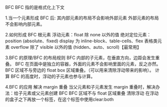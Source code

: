 BFC
BFC 指的是格式化上下文

1.当一个元素形成 BFC 后:
  其内部元素的布局不会影响外部元素
  外部元素的布局不会影响内部元素。

2.如何形成 BFC
  根元素
  浮动元素：float 除 none 以外的值
  绝对定位元素：position (absolute、fixed)
  display 为 inline-block、table-cells、flex
  表格类元素
  overflow 除了 visible 以外的值 (hidden、auto、scroll)【最常用】

3.BFC 的原理/BFC 的布局规则
  BFC 内部的子元素，在垂直方向，边距会发生重叠。
  BFC 在页面中是独立的容器，外面的元素不会影响里面的元素，反之亦然。
  BFC 区域不与旁边的 float box 区域重叠。（可以用来清除浮动带来的影响）。
  计算 BFC 的高度时，浮动的子元素也参与计算。

4.BFC 的应用
  解决 margin 重叠
  当父元素和子元素发生 margin 重叠时，解决办法：给子元素或父元素创建 BFC
  BFC 区域不与 float 区域重叠
  清除浮动 在浮动的盒子之下再放一个标签，在这个标签中使用clear:both